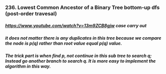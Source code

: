 ### 236. Lowest Common Ancestor of a Binary Tree  bottom-up dfs (post-order travesal)
##### https://www.youtube.com/watch?v=13m9ZCB8gjw  case carry out
##### it does not matter there is any duplicates in this tree because we compare the node is p(q) rather than root value equal p(q) value. 
##### The trick part is when find p, not continue in this sub tree to search q; Instead go another branch to search q. It is more easy to implement the algorithm in this way. 

